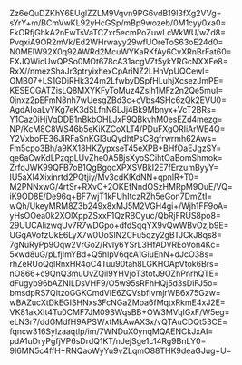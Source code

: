 Zz6eQuDZKhY6EUglZZLM9Vqvn9PG6vdB19I3fXg2VVg=
sYrY+m/BCmVwKL92yHcGSp/mBp9wozeb/0M1cyy0xa0=
FkORfjGhkA2nEwTsVaTCZxr5ecmPoZuwLcWkWU/wZd8=
PvqxiA9OR2mVk/Ed2WHrwayy29wfUOreToS63oE24d0=
N0MEIW92X0q92AWRd2McuWYKaRKfAy6CvXRnBrFat60=
FXJQWicUwQPSo0MOt678cA31acgVZt5ykYRGcNXXFe8=
RxX//nmezShaJr3ptryixhexCpAriNZ2LHnVpUQCewI=
OMB07+LS1GDiRHk324m2LfwbyDSpfHLuhjXcsezJmPE=
KESECGATZisLQ8MXYKFyToMuz4Zslh1MFz2n2Qe5muI=
0jnxz2pEFmN8nh7wUesgZBd3c+cVbs4SHc6zQk2EVU0=
AgdAIoaLvYKg7eK3dSLfnN6LJj4Bk9Mbnyx+VcT2BRs=
Y1Caz0iHjVqDDB1nBkbOHLJxF9QBkvhM0esEZd4mezg=
NP/KcM8C8WS46b5eKiKZCoXLT4/PDuFXgORIiArWE4Q=
Y2VxboFE36JiRFaSnKGI3uQydhtPsC8gfrwrmh62Aws=
Fm5cpo3Bh/a9KX18HKZypxseT45eXPB+BHfOaEJgzSY=
qe6aCwKdLPzqpLUvZhe0A5BjsXyoSCihtOaBomShmok=
ZrfqJWK99QFB7oB1QgBgqcXPXSVBkI2E7fErzumByyY=
IU5aXI4Xixinrtd2PQtjiy/Mv3cdKlKdNN+qpnlR+T0=
M2PNNxwG/4rtSr+RXvC+2OKEfNndOSzHMRpM9OuE/VQ=
iK9OD8E/De96q+BF7wjT1kFUhItczRZh5eGon7DmZtI=
wQh/UkeyMRM8Z3b249x8xMJ5M2VGH4gi+/Wjh1FF9oA=
yHsOOea0k2XOlXppZSxxF1QzRBCyuc/QbRjFRUS8po8=
29UUCAIizwqUv7R7wDGpo+dfdSqqYX9vQwWBvOzjb9E=
UGqAVofzUkE6LyX7w0UoSlN2CFu5qzy2gBTJCkJ8qs8=
7gNuRyPp9Oqw2VrGo2/RvIy6YSrL3HfADVREoVon4Kc=
5xwd8uG/pLfjImYBd+Q5hIpV6qcA1GiuEnN+dJcO38s=
rhZeRUoQqlRnxHR4oC4Tuu90tah8LGKHOApVtok6Brs=
nO866+c9QnQ3muUvZQil9YHVjoT3totJ9OZhPnrhQTE=
dFugyb96bAZNILDsVHF9/O5w95sRFhHQj5d3sDiFJ5o=
bmsdpRS7QitzoGGKCmdVIE6ZQVsbfIvmjrWB6x75Gzw=
wBAZucXtDkEGISHNxs3FcNGaZMoa6fMqtxRkmE4xJ2E=
VK81akXIt4Tu0CMF7JM09SWqsBB+OW3MVqlGxF/W5eg=
eLN3r7/ddGMdfH9APSWxtMkAwAX3x/vQTAuCDQt53CE=
fqncw316Sylzaaqtlp/im/7WNDuX0ynqMQAENCkJxAI=
pdA1uDryPgfjVP6sDrdQ1KT/nJejSge1c14Rg9BnLY0=
9I6MN5c4ffH+RNQaoWyYu9vZLqmO88THK9deaGJug+U=
